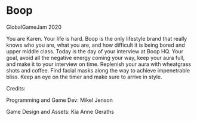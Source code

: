 # Boop
GlobalGameJam 2020


You are Karen. Your life is hard. Boop is the only lifestyle brand that really knows who you are, what you are, and how difficult it is being bored and upper middle class. Today is the day of your interview at Boop HQ. Your goal, avoid all the negative energy coming your way, keep your aura full, and make it to your interview on time. Replenish your aura with wheatgrass shots and coffee. Find facial masks along the way to achieve impenetrable bliss. Keep an eye on the timer and make sure to arrive in style.


Credits:

Programming and Game Dev: Mikel Jenson

Game Design and Assets: Kia Anne Geraths
